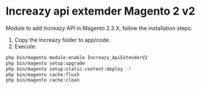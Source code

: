 # Increazy api extemder Magento 2 v2

Module to add Increazy API in Magento 2.3.X, follow the installation steps:

1. Copy the Increazy folder to app/code.
2. Execute:

```bash
php bin/magento module:enable Increazy_ApiExtenderV2
php bin/magento setup:upgrade
php bin/magento setup:static-content:deploy -f
php bin/magento cache:flush
php bin/magento cache:clean
```